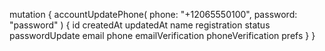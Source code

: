 mutation {
    accountUpdatePhone(
        phone: "+12065550100",
        password: "password"
    ) {
        id
        createdAt
        updatedAt
        name
        registration
        status
        passwordUpdate
        email
        phone
        emailVerification
        phoneVerification
        prefs
    }
}